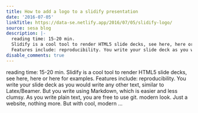 ```yaml
---
title: How to add a logo to a slidify presentation
date: '2016-07-05'
linkTitle: https://data-se.netlify.app/2016/07/05/slidify-logo/
source: sesa blog
description: |-
  reading time: 15-20 min.
  Slidify is a cool tool to render HTML5 slide decks, see here, here or here for examples.
  Features include: reproducibility. You write your slide deck as you would write any other text, similar to Latex/Beamer. But you write using Markdown, which is easier and less clumsy. As you write plain text, you are free to use git. modern look. Just a website, nothing more. But with cool, modern ...
disable_comments: true
---
```

reading time: 15-20 min.
Slidify is a cool tool to render HTML5 slide decks, see here, here or here for examples.
Features include: reproducibility. You write your slide deck as you would write any other text, similar to Latex/Beamer. But you write using Markdown, which is easier and less clumsy. As you write plain text, you are free to use git. modern look. Just a website, nothing more. But with cool, modern ...